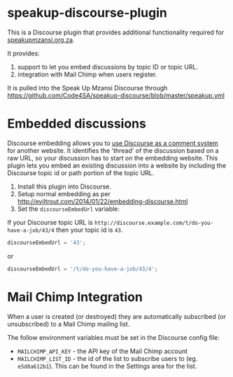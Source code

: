 speakup-discourse-plugin
========================

This is a Discourse plugin that provides additional functionality required
for [speakupmzansi.org.za](http://speakupmzansi.org.za).

It provides:

1. support to let you embed discussions by topic ID or topic URL.
2. integration with Mail Chimp when users register.

It is pulled into the Speak Up Mzansi Discourse through https://github.com/Code4SA/speakup-discourse/blob/master/speakup.yml


Embedded discussions
====================

Discourse embedding allows you to [use Discourse as a comment system](http://eviltrout.com/2014/01/22/embedding-discourse.html) for another website. It identifies the 'thread' of the discussion based on a raw URL, so your discussion has to start on the embedding website. This plugin lets you embed an existing discussion into a website by including the Discourse topic id or path portion of the topic URL.

1. Install this plugin into Discourse.
2. Setup normal embedding as per http://eviltrout.com/2014/01/22/embedding-discourse.html
3. Set the `discourseEmbedUrl` variable:

If your Discourse topic URL is `http://discourse.example.com/t/do-you-have-a-job/43/4` then your topic id is `43`.

```javascript
discourseEmbedUrl = '43';
```
or
```javascript
discourseEmbedUrl = '/t/do-you-have-a-job/43/4';
```

Mail Chimp Integration
======================

When a user is created (or destroyed) they are automatically subscribed (or unsubscribed)
to a Mail Chimp mailing list.

The follow environment variables must be set in the Discourse config file:

- `MAILCHIMP_API_KEY` - the API key of the Mail Chimp account
- `MAILCHIMP_LIST_ID` - the id of the list to subscribe users to (eg. `e5d8a612b1`). This can be found in the Settings area for the list.
